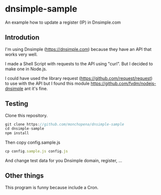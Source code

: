 # dnsimple-sample

An example how to update a register (IP) in Dnsimple.com

## Introdution

I'm using Dnsimple (https://dnsimple.com) because they have an API that works very well.

I made a Shell Script with requests to the API using "curl". But I decided to make one in Node.js.

I could have used the library request (https://github.com/request/request) to use with the API but I found this module https://github.com/fvdm/nodejs-dnsimple ant it's fine.

## Testing

Clone this repository.

```js
git clone https://github.com/monchopena/dnsimple-sample
cd dnsimple-sample
npm install
```

Then copy config.sample.js

```js
cp config.sample.js config.js
```

And change test data for you Dnsimple domain, register, ...

## Other things

This program is funny because include a Cron.
